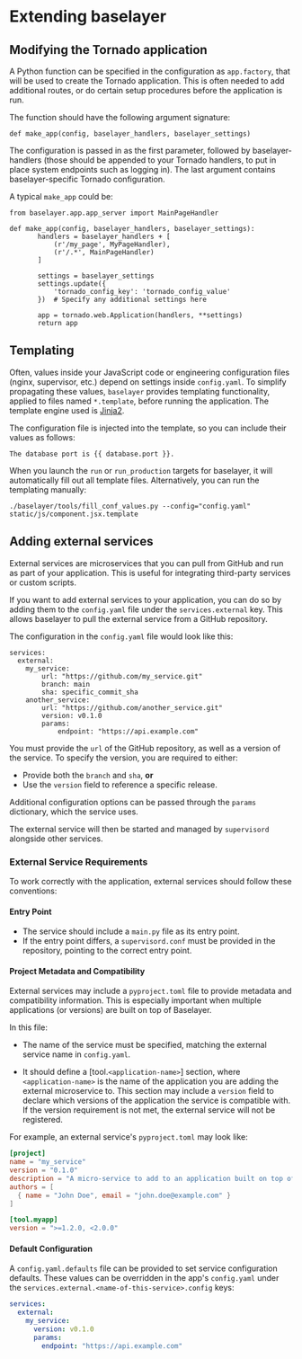 # Extending baselayer

## Modifying the Tornado application

A Python function can be specified in the configuration as
`app.factory`, that will be used to create the Tornado
application. This is often needed to add additional routes, or do
certain setup procedures before the application is run.

The function should have the following argument signature:

```
def make_app(config, baselayer_handlers, baselayer_settings)
```

The configuration is passed in as the first parameter, followed by
baselayer-handlers (those should be appended to your Tornado handlers,
to put in place system endpoints such as logging in). The last
argument contains baselayer-specific Tornado configuration.

A typical `make_app` could be:

```
from baselayer.app.app_server import MainPageHandler

def make_app(config, baselayer_handlers, baselayer_settings):
       handlers = baselayer_handlers + [
           (r'/my_page', MyPageHandler),
           (r'/.*', MainPageHandler)
       ]

       settings = baselayer_settings
       settings.update({
           'tornado_config_key': 'tornado_config_value'
       })  # Specify any additional settings here

       app = tornado.web.Application(handlers, **settings)
       return app
```

## Templating

Often, values inside your JavaScript code or engineering configuration
files (nginx, supervisor, etc.) depend on settings inside
`config.yaml`. To simplify propagating these values, `baselayer`
provides templating functionality, applied to files named
`*.template`, before running the application. The template engine used
is [Jinja2](https://jinja.palletsprojects.com).

The configuration file is injected into the template, so you can
include their values as follows:

```
The database port is {{ database.port }}.
```

When you launch the `run` or `run_production` targets for baselayer,
it will automatically fill out all template files. Alternatively, you
can run the templating manually:

```
./baselayer/tools/fill_conf_values.py --config="config.yaml" static/js/component.jsx.template
```

## Adding external services

External services are microservices that you can pull from GitHub and run as part of your application. This is useful for integrating third-party services or custom scripts.

If you want to add external services to your application,
you can do so by adding them to the `config.yaml` file under the `services.external` key. This allows baselayer to pull the external service from a GitHub repository.

The configuration in the `config.yaml` file would look like this:

```
services:
  external:
    my_service:
        url: "https://github.com/my_service.git"
        branch: main
        sha: specific_commit_sha
    another_service:
        url: "https://github.com/another_service.git"
        version: v0.1.0
        params:
            endpoint: "https://api.example.com"
```

You must provide the `url` of the GitHub repository, as well as a version of the service. To specify the version, you are required to either:

- Provide both the `branch` and `sha`,
  **or**
- Use the `version` field to reference a specific release.

Additional configuration options can be passed through the `params` dictionary, which the service uses.

The external service will then be started and managed by `supervisord` alongside other services.

### External Service Requirements

To work correctly with the application, external services should follow these conventions:

#### Entry Point

- The service should include a `main.py` file as its entry point.
- If the entry point differs, a `supervisord.conf` must be provided in the repository, pointing to the correct entry point.

#### Project Metadata and Compatibility

External services may include a `pyproject.toml` file to provide metadata and compatibility information. This is especially important when multiple applications (or versions) are built on top of Baselayer.

In this file:

- The name of the service must be specified, matching the external service name in `config.yaml`.

- It should define a [tool.`<application-name>`] section, where `<application-name>` is the name of the application you are adding the external microservice to. This section may include a `version` field to declare which versions of the application the service is compatible with. If the version requirement is not met, the external service will not be registered.

For example, an external service's `pyproject.toml` may look like:

```toml
[project]
name = "my_service"
version = "0.1.0"
description = "A micro-service to add to an application built on top of baselayer"
authors = [
  { name = "John Doe", email = "john.doe@example.com" }
]

[tool.myapp]
version = ">=1.2.0, <2.0.0"
```

#### Default Configuration

A `config.yaml.defaults` file can be provided to set service configuration defaults.
These values can be overridden in the app's `config.yaml` under the `services.external.<name-of-this-service>.config` keys:

```yaml
services:
  external:
    my_service:
      version: v0.1.0
      params:
        endpoint: "https://api.example.com"
```
